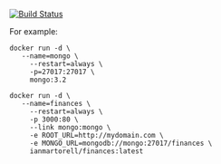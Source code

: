 [![Build Status](https://travis-ci.org/ianmartorell/finances.svg?branch=master)](https://travis-ci.org/ianmartorell/finances)

For example:

```
docker run -d \
   --name=mongo \
	 --restart=always \
	 -p=27017:27017 \
	 mongo:3.2

docker run -d \
   --name=finances \
	 --restart=always \
	 -p 3000:80 \
	 --link mongo:mongo \
	 -e ROOT_URL=http://mydomain.com \
	 -e MONGO_URL=mongodb://mongo:27017/finances \
	 ianmartorell/finances:latest
```
